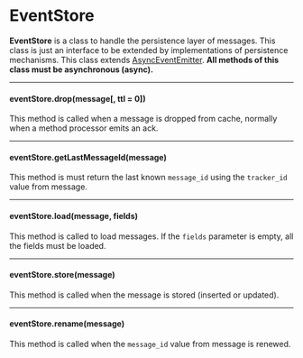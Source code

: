 # EventStore

**EventStore** is a class to handle the persistence layer of messages. This class is just an interface to be extended by implementations of persistence mechanisms. This class extends [AsyncEventEmitter](api-documentation/async-event-emitter.md). **All methods of this class must be asynchronous (async).**

---------------------------------

#### eventStore.drop(message[, ttl = 0])

This method is called when a message is dropped from cache, normally when a method processor emits an ack.

---------------------------------

#### eventStore.getLastMessageId(message)

This method is must return the last known `message_id` using the `tracker_id` value from message.

---------------------------------

#### eventStore.load(message, fields)

This method is called to load messages. If the `fields` parameter is empty, all the fields must be loaded.

---------------------------------

#### eventStore.store(message)

This method is called when the message is stored (inserted or updated).

---------------------------------

#### eventStore.rename(message)

This method is called when the `message_id` value from message is renewed.